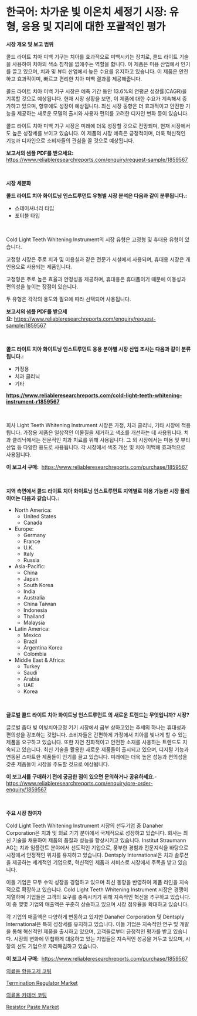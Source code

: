 <p><h1>한국어: 차가운 빛 이온치 세정기 시장: 유형, 응용 및 지리에 대한 포괄적인 평가</h1></p><p><strong>시장 개요 및 보고 범위</strong></p>
<p><p>콜드 라이트 치아 미백 기구는 치아를 효과적으로 미백시키는 장치로, 콜드 라이트 기술을 사용하여 치아의 색소 침착을 없애주는 역할을 합니다. 이 제품은 미용 산업에서 인기를 끌고 있으며, 치과 및 뷰티 산업에서 높은 수요를 유지하고 있습니다. 이 제품은 안전하고 효과적이며, 빠르고 편리한 치아 미백 결과를 제공해줍니다.</p><p>콜드 라이트 치아 미백 기구 시장은 예측 기간 동안 13.6%의 연평균 성장률(CAGR)을 기록할 것으로 예상됩니다. 현재 시장 상황을 보면, 이 제품에 대한 수요가 계속해서 증가하고 있으며, 향후에도 성장이 예상됩니다. 최신 시장 동향은 더 효과적이고 안전한 기능을 제공하는 새로운 모델의 출시와 사용자 편의를 고려한 디자인 변화 등이 있습니다.</p><p>콜드 라이트 치아 미백 기구 시장은 미래에 더욱 성장할 것으로 전망되며, 현재 시장에서도 높은 성장세를 보이고 있습니다. 이 제품의 시장 예측은 긍정적이며, 더욱 혁신적인 기능과 디자인으로 소비자들의 관심을 끌 것으로 예상됩니다.</p></p>
<p><strong>보고서의 샘플 PDF를 받으세요:</strong> <a href="https://www.reliableresearchreports.com/enquiry/request-sample/1859567">https://www.reliableresearchreports.com/enquiry/request-sample/1859567</a></p>
<p>&nbsp;</p>
<p><strong>시장 세분화</strong></p>
<p><strong>콜드 라이트 치아 화이트닝 인스트루먼트 유형별 시장 분석은 다음과 같이 분류됩니다.:</strong></p>
<p><ul><li>스테이셔너리 타입</li><li>포터블 타입</li></ul></p>
<p>&nbsp;</p>
<p><p>Cold Light Teeth Whitening Instrument의 시장 유형은 고정형 및 휴대용 유형이 있습니다. </p><p>고정형 시장은 주로 치과 및 미용실과 같은 전문가 시설에서 사용되며, 휴대용 시장은 개인용으로 사용되는 제품입니다. </p><p>고정형은 주로 높은 효율과 안정성을 제공하며, 휴대용은 휴대품이기 때문에 이동성과 편의성을 높이는 장점이 있습니다. </p><p>두 유형은 각각의 용도와 필요에 따라 선택되어 사용됩니다.</p></p>
<p><strong>보고서의 샘플 PDF를 받으세요:</strong>&nbsp;<a href="https://www.reliableresearchreports.com/enquiry/request-sample/1859567">https://www.reliableresearchreports.com/enquiry/request-sample/1859567</a></p>
<p>&nbsp;</p>
<p><strong> 콜드 라이트 치아 화이트닝 인스트루먼트 응용 분야별 시장 산업 조사는 다음과 같이 분류됩니다.:</strong></p>
<p><ul><li>가정용</li><li>치과 클리닉</li><li>기타</li></ul></p>
<p><strong><a href="https://www.reliableresearchreports.com/cold-light-teeth-whitening-instrument-r1859567">https://www.reliableresearchreports.com/cold-light-teeth-whitening-instrument-r1859567</a></strong></p>
<p>&nbsp;</p>
<p><p>회사 Light Teeth Whitening Instrument 시장은 가정, 치과 클리닉, 기타 시장에 적용됩니다. 가정용 제품은 일상적인 이물질을 제거하고 색조를 개선하는 데 사용됩니다. 치과 클리닉에서는 전문적인 치과 치료를 위해 사용됩니다. 그 외 시장에서는 미용 및 뷰티 산업 등 다양한 용도로 사용됩니다. 각 시장에서 색조 개선 및 치아 미백에 효과적으로 사용됩니다.</p></p>
<p><strong>이 보고서 구매:</strong>&nbsp; <a href="https://www.reliableresearchreports.com/purchase/1859567">https://www.reliableresearchreports.com/purchase/1859567</a></p>
<p>&nbsp;</p>
<p><strong>지역 측면에서 콜드 라이트 치아 화이트닝 인스트루먼트 지역별로 이용 가능한 시장 플레이어는 다음과 같습니다.:</strong></p>
<p><ul>
    <li>
        North America:
        <ul>
            <li>United States</li>
            <li>Canada</li>
        </ul>
    </li>
    <li>
        Europe:
        <ul>
            <li>Germany</li>
            <li>France</li>
            <li>U.K.</li>
            <li>Italy</li>
            <li>Russia</li>
        </ul>
    </li>
    <li>
        Asia-Pacific:
        <ul>
            <li>China</li>
            <li>Japan</li>
            <li>South Korea</li>
            <li>India</li>
            <li>Australia</li>
            <li>China Taiwan</li>
            <li>Indonesia</li>
            <li>Thailand</li>
            <li>Malaysia</li>
        </ul>
    </li>
    <li>
        Latin America:
        <ul>
            <li>Mexico</li>
            <li>Brazil</li>
            <li>Argentina Korea</li>
            <li>Colombia</li>
        </ul>
    </li>
    <li>
        Middle East & Africa:
        <ul>
            <li>Turkey</li>
            <li>Saudi</li>
            <li>Arabia</li>
            <li>UAE</li>
            <li>Korea</li>
        </ul>
    </li>
    </ul></p>
<p>&nbsp;</p>
<p><strong>글로벌 콜드 라이트 치아 화이트닝 인스트루먼트 의 새로운 트렌드는 무엇입니까? 시장?</strong></p>
<p><p>글로벌 춥다 빛 이빛치아교정 기기 시장에서 급부 상하고있는 추세의 하나는 휴대성과 편의성을 강조하는 것입니다. 소비자들은 간편하게 가정에서 치아를 빛나게 할 수 있는 제품을 요구하고 있습니다. 또한 자연 친화적이고 안전한 소재를 사용하는 트렌드도 지속되고 있습니다. 최신 기술을 활용한 새로운 제품들이 출시되고 있으며, 디지털 기능과 연동된 스마트한 제품들이 인기를 끌고 있습니다. 미래에는 더욱 높은 성능과 편의성을 갖춘 제품들이 시장을 주도할 것으로 예상됩니다.</p></p>
<p><strong>이 보고서를 구매하기 전에 궁금한 점이 있으면 문의하거나 공유하세요.</strong>- <a href="https://www.reliableresearchreports.com/enquiry/pre-order-enquiry/1859567">https://www.reliableresearchreports.com/enquiry/pre-order-enquiry/1859567</a></p>
<p>&nbsp;</p>
<p><strong>주요 시장 참여자</strong></p>
<p><p>Cold Light Teeth Whitening Instrument 시장의 선두기업 중 Danaher Corporation은 치과 및 의료 기기 분야에서 국제적으로 성장하고 있습니다. 회사는 최신 기술을 채용하여 제품의 품질과 성능을 향상시키고 있습니다. Institut Straumann AG는 치과 임플란트 분야에서 선도적인 기업으로, 풍부한 경험과 전문지식을 바탕으로 시장에서 안정적인 위치를 유지하고 있습니다. Dentsply International은 치과 솔루션을 제공하는 세계적인 기업으로, 혁신적인 제품과 서비스로 시장에서 주목을 받고 있습니다.</p><p>이들 기업은 모두 수익 성장을 경험하고 있으며 최신 동향을 반영하여 제품 라인을 지속적으로 확장하고 있습니다. Cold Light Teeth Whitening Instrument 시장은 경쟁이 치열하며 기업들은 고객의 요구를 충족시키기 위해 지속적인 혁신을 추구하고 있습니다. 이 중 몇몇 기업의 매출액은 꾸준히 상승하고 있으며 시장 점유율을 확대하고 있습니다.</p><p>각 기업의 매출액은 다양하게 변동하고 있지만 Danaher Corporation 및 Dentsply International은 특히 성장세를 유지하고 있습니다. 이들 기업은 지속적인 연구 및 개발을 통해 혁신적인 제품을 출시하고 있으며, 고객들로부터 긍정적인 평가를 받고 있습니다. 시장의 변화에 민첩하게 대응하고 있는 기업들은 지속적인 성공을 거두고 있으며, 시장의 선도 기업으로 자리매김하고 있습니다.</p></p>
<p><strong>이 보고서 구매:</strong>&nbsp;&nbsp;<a href="https://www.reliableresearchreports.com/purchase/1859567">https://www.reliableresearchreports.com/purchase/1859567</a></p>
<p><p><a href="https://github.com/trmesnao7959541/Market-Research-Report-List-2/blob/main/328470192358.md">의료용 항응고제 코팅</a></p><p><a href="https://issuu.com/reportprime-2/docs/termination-regulator-market-size-2030.pptx">Termination Regulator Market</a></p><p><a href="https://github.com/OliverBarry1954/Market-Research-Report-List-1/blob/main/321270992357.md">의료용 카테터 코팅</a></p><p><a href="https://issuu.com/reportprime-2/docs/resistor-paste-market-size-2030.pptx">Resistor Paste Market</a></p></p>